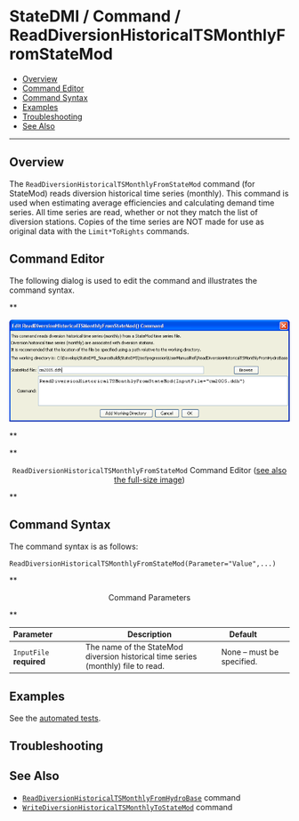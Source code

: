 # StateDMI / Command / ReadDiversionHistoricalTSMonthlyFromStateMod #

* [Overview](#overview)
* [Command Editor](#command-editor)
* [Command Syntax](#command-syntax)
* [Examples](#examples)
* [Troubleshooting](#troubleshooting)
* [See Also](#see-also)

-------------------------

## Overview ##

The `ReadDiversionHistoricalTSMonthlyFromStateMod` command (for StateMod)
reads diversion historical time series (monthly).
This command is used when estimating average efficiencies and calculating demand time series.
All time series are read, whether or not they match the list of diversion stations.
Copies of the time series are NOT made for use as original data with the `Limit*ToRights` commands.

## Command Editor ##

The following dialog is used to edit the command and illustrates the command syntax.

**<p style="text-align: center;">
![ReadDiversionHistoricalTSMonthlyFromStateMod](ReadDiversionHistoricalTSMonthlyFromStateMod.png)
</p>**

**<p style="text-align: center;">
`ReadDiversionHistoricalTSMonthlyFromStateMod` Command Editor (<a href="../ReadDiversionHistoricalTSMonthlyFromStateMod.png">see also the full-size image</a>)
</p>**

## Command Syntax ##

The command syntax is as follows:

```text
ReadDiversionHistoricalTSMonthlyFromStateMod(Parameter="Value",...)
```
**<p style="text-align: center;">
Command Parameters
</p>**

| **Parameter**&nbsp;&nbsp;&nbsp;&nbsp;&nbsp;&nbsp;&nbsp;&nbsp;&nbsp;&nbsp;&nbsp;&nbsp; | **Description** | **Default**&nbsp;&nbsp;&nbsp;&nbsp;&nbsp;&nbsp;&nbsp;&nbsp;&nbsp;&nbsp; |
| --------------|-----------------|----------------- |
| `InputFile`<br>**required** | The name of the StateMod diversion historical time series (monthly) file to read. | None – must be specified. |

## Examples ##

See the [automated tests](https://github.com/OpenCDSS/cdss-app-statedmi-test/tree/master/test/regression/commands/ReadDiversionHistoricalTSMonthlyFromStateMod).

## Troubleshooting ##

## See Also ##

* [`ReadDiversionHistoricalTSMonthlyFromHydroBase`](../ReadDiversionHistoricalTSMonthlyFromHydroBase/ReadDiversionHistoricalTSMonthlyFromHydroBase.md) command
* [`WriteDiversionHistoricalTSMonthlyToStateMod`](../WriteDiversionHistoricalTSMonthlyToStateMod/WriteDiversionHistoricalTSMonthlyToStateMod.md) command
